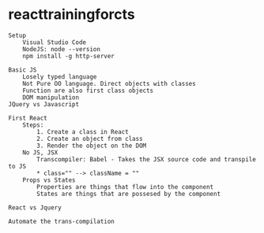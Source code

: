 # reacttrainingforcts

    Setup
        Visual Studio Code
        NodeJS: node --version
        npm install -g http-server

    Basic JS
        Losely typed language
        Not Pure OO language. Direct objects with classes
        Function are also first class objects
        DOM manipulation
    JQuery vs Javascript
    
    First React
        Steps:
            1. Create a class in React
            2. Create an object from class
            3. Render the object on the DOM
        No JS, JSX
            Transcompiler: Babel - Takes the JSX source code and transpile to JS
            * class="" --> className = ""
        Props vs States
            Properties are things that flow into the component
            States are things that are possesed by the component

    React vs Jquery

    Automate the trans-compilation
